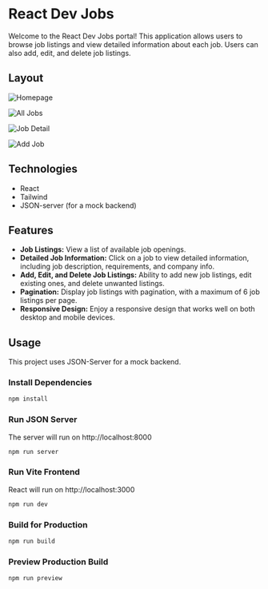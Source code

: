 
# React Dev Jobs

Welcome to the React Dev Jobs portal! This application allows users to browse job listings and view detailed information about each job. Users can also add, edit, and delete job listings.

## Layout

![Homepage](https://github.com/lopsang-hyolmopa/react-job-portal/assets/129128918/8a5d7d44-42a0-45f1-ae49-0cb3f34677f1)

![All Jobs](https://github.com/lopsang-hyolmopa/react-job-portal/assets/129128918/07305546-f55e-43e7-9be4-4c0823502932)

![Job Detail](https://github.com/lopsang-hyolmopa/react-job-portal/assets/129128918/8a5da8fb-7370-4296-a8e8-eadbc03904c1)

![Add Job](https://github.com/lopsang-hyolmopa/react-job-portal/assets/129128918/3ee3d138-2f8c-42e8-b8a2-ed897d27c95a)

## Technologies

- React
- Tailwind
- JSON-server (for a mock backend)

## Features

- **Job Listings:** View a list of available job openings.
- **Detailed Job Information:** Click on a job to view detailed information, including job description, requirements, and company info.
- **Add, Edit, and Delete Job Listings:** Ability to add new job listings, edit existing ones, and delete unwanted listings. 
-  **Pagination:** Display job listings with pagination, with a maximum of 6 job listings per page.
-  **Responsive Design:** Enjoy a responsive design that works well on both desktop and mobile devices.


## Usage

This project uses JSON-Server for a mock backend.

### Install Dependencies

```bash
npm install
```

### Run JSON Server

The server will run on http://localhost:8000

```bash
npm run server
```

### Run Vite Frontend

React will run on http://localhost:3000

```bash
npm run dev
```

### Build for Production

```bash
npm run build
```

### Preview Production Build

```bash
npm run preview
```
